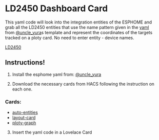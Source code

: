 # LD2450 Dashboard Card
This yaml code will look into the integration entities of the ESPHOME and grab all the LD2450 entities that use the name pattern given in the [yaml](https://github.com/uncle-yura/esphome-ld2450/blob/master/example_ld2450.yaml) from [@uncle_yura](https://github.com/uncle-yura/esphome-ld2450)s template and represent the coordinates of the targets tracked on a ploty card.
No need to enter entity - device names.

[LD2450](https://github.com/user-attachments/assets/1cbb9861-02f4-48bf-92f4-19326d68ebd3)

## Instructions!

1) Install the esphome yaml from: [@uncle_yura](https://github.com/uncle-yura/esphome-ld2450)

2) Download the necessary cards from HACS following the instruction on each one.

### Cards:
* [auto-entities](https://github.com/thomasloven/lovelace-auto-entities)
* [layout-card](https://github.com/thomasloven/lovelace-layout-card)
* [ploty-graph](https://github.com/dbuezas/lovelace-plotly-graph-card)


3) Insert the yaml code in a Lovelace Card
